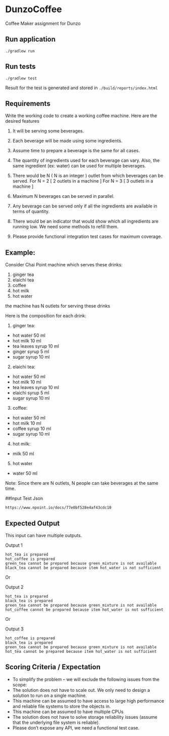 # DunzoCoffee
Coffee Maker assignment for Dunzo

## Run application
```shell
./gradlew run
```

## Run tests
```shell
./gradlew test
```
Result for the test is generated and stored in `./build/reports/index.html`

## Requirements
Write the working code to create a working coffee machine. Here are the desired features
1. It will be serving some beverages.
2. Each beverage will be made using some ingredients.
3. Assume time to prepare a beverage is the same for all cases.
4. The quantity of ingredients used for each beverage can vary. Also, the same ingredient (ex:
   water) can be used for multiple beverages.
5. There would be N ( N is an integer ) outlet from which beverages can be served.
   For N = 2 [ 2 outlets in a machine ]
   For N = 3 [ 3 outlets in a machine ]

6. Maximum N beverages can be served in parallel.
7. Any beverage can be served only if all the ingredients are available in terms of quantity.
8. There would be an indicator that would show which all ingredients are running low. We need
   some methods to refill them.
9. Please provide functional integration test cases for maximum coverage.

## Example:
Consider Chai Point machine which serves these drinks:
1. ginger tea
2. elaichi tea
3. coffee
4. hot milk
5. hot water

the machine has N outlets for serving these drinks

Here is the composition for each drink:

1. ginger tea:
- hot water 50 ml
- hot milk 10 ml
- tea leaves syrup 10 ml
- ginger syrup 5 ml
- sugar syrup 10 ml
2. elaichi tea:
- hot water 50 ml
- hot milk 10 ml
- tea leaves syrup 10 ml
- elaichi syrup 5 ml
- sugar syrup 10 ml
3. coffee:
- hot water 50 ml
- hot milk 10 ml
- coffee syrup 10 ml
- sugar syrup 10 ml
4. hot milk:
- milk 50 ml
5. hot water
- water 50 ml

Note: Since there are N outlets, N people can take beverages at the same time.

##Input Test Json
```
https://www.npoint.io/docs/77e0bf528e4af43cdc10
```

## Expected Output
This input can have multiple outputs.

Output 1
```
hot_tea is prepared
hot_coffee is prepared
green_tea cannot be prepared because green_mixture is not available
black_tea cannot be prepared because item hot_water is not sufficient
```

Or

Output 2
```
hot_tea is prepared
black_tea is prepared
green_tea cannot be prepared because green_mixture is not available
hot_coffee cannot be prepared because item hot_water is not sufficient
```

Or

Output 3
```
hot_coffee is prepared
black_tea is prepared
green_tea cannot be prepared because green_mixture is not available
hot_tea cannot be prepared because item hot_water is not sufficient
```

## Scoring Criteria / Expectation
- To simplify the problem – we will exclude the following issues from the scope:
- The solution does not have to scale out. We only need to design a solution to run on a single
machine.
- This machine can be assumed to have access to large high performance and reliable file
systems to store the objects in.
- This machine can be assumed to have multiple CPUs
- The solution does not have to solve storage reliability issues (assume that the underlying file
system is reliable).
- Please don’t expose any API, we need a functional test case.

